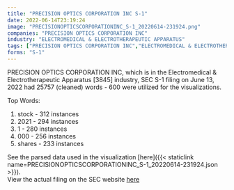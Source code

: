 ```yaml
---
title: "PRECISION OPTICS CORPORATION INC S-1"
date: 2022-06-14T23:19:24
image: "PRECISIONOPTICSCORPORATIONINC_S-1_20220614-231924.png"
companies: "PRECISION OPTICS CORPORATION INC"
industry: "ELECTROMEDICAL & ELECTROTHERAPEUTIC APPARATUS"
tags: ["PRECISION OPTICS CORPORATION INC","ELECTROMEDICAL & ELECTROTHERAPEUTIC APPARATUS","06-13-2022","S-1"]
forms: "S-1"
---
```

PRECISION OPTICS CORPORATION INC, which is in the Electromedical & Electrotherapeutic Apparatus [3845] industry, SEC S-1 filing on June 13, 2022 had 25757 (cleaned) words - 600 were utilized for the visualizations.

Top Words:
1. stock - 312 instances
2. 2021 - 294 instances
3. 1 - 280 instances
4. 000 - 256 instances
5. shares - 233 instances


See the parsed data used in the visualization [here]({{< staticlink name=PRECISIONOPTICSCORPORATIONINC_S-1_20220614-231924.json >}}).  
View the actual filing on the SEC website [here](https://www.sec.gov/Archives/edgar/data/867840/0001683168-22-004308.txt)